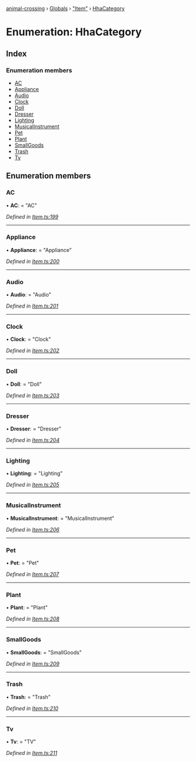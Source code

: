 [animal-crossing](../README.md) › [Globals](../globals.md) › ["Item"](../modules/_item_.md) › [HhaCategory](_item_.hhacategory.md)

# Enumeration: HhaCategory

## Index

### Enumeration members

* [AC](_item_.hhacategory.md#ac)
* [Appliance](_item_.hhacategory.md#appliance)
* [Audio](_item_.hhacategory.md#audio)
* [Clock](_item_.hhacategory.md#clock)
* [Doll](_item_.hhacategory.md#doll)
* [Dresser](_item_.hhacategory.md#dresser)
* [Lighting](_item_.hhacategory.md#lighting)
* [MusicalInstrument](_item_.hhacategory.md#musicalinstrument)
* [Pet](_item_.hhacategory.md#pet)
* [Plant](_item_.hhacategory.md#plant)
* [SmallGoods](_item_.hhacategory.md#smallgoods)
* [Trash](_item_.hhacategory.md#trash)
* [Tv](_item_.hhacategory.md#tv)

## Enumeration members

###  AC

• **AC**: = "AC"

*Defined in [Item.ts:199](https://github.com/Norviah/animal-crossing/blob/2c80bbc/module/types/Item.ts#L199)*

___

###  Appliance

• **Appliance**: = "Appliance"

*Defined in [Item.ts:200](https://github.com/Norviah/animal-crossing/blob/2c80bbc/module/types/Item.ts#L200)*

___

###  Audio

• **Audio**: = "Audio"

*Defined in [Item.ts:201](https://github.com/Norviah/animal-crossing/blob/2c80bbc/module/types/Item.ts#L201)*

___

###  Clock

• **Clock**: = "Clock"

*Defined in [Item.ts:202](https://github.com/Norviah/animal-crossing/blob/2c80bbc/module/types/Item.ts#L202)*

___

###  Doll

• **Doll**: = "Doll"

*Defined in [Item.ts:203](https://github.com/Norviah/animal-crossing/blob/2c80bbc/module/types/Item.ts#L203)*

___

###  Dresser

• **Dresser**: = "Dresser"

*Defined in [Item.ts:204](https://github.com/Norviah/animal-crossing/blob/2c80bbc/module/types/Item.ts#L204)*

___

###  Lighting

• **Lighting**: = "Lighting"

*Defined in [Item.ts:205](https://github.com/Norviah/animal-crossing/blob/2c80bbc/module/types/Item.ts#L205)*

___

###  MusicalInstrument

• **MusicalInstrument**: = "MusicalInstrument"

*Defined in [Item.ts:206](https://github.com/Norviah/animal-crossing/blob/2c80bbc/module/types/Item.ts#L206)*

___

###  Pet

• **Pet**: = "Pet"

*Defined in [Item.ts:207](https://github.com/Norviah/animal-crossing/blob/2c80bbc/module/types/Item.ts#L207)*

___

###  Plant

• **Plant**: = "Plant"

*Defined in [Item.ts:208](https://github.com/Norviah/animal-crossing/blob/2c80bbc/module/types/Item.ts#L208)*

___

###  SmallGoods

• **SmallGoods**: = "SmallGoods"

*Defined in [Item.ts:209](https://github.com/Norviah/animal-crossing/blob/2c80bbc/module/types/Item.ts#L209)*

___

###  Trash

• **Trash**: = "Trash"

*Defined in [Item.ts:210](https://github.com/Norviah/animal-crossing/blob/2c80bbc/module/types/Item.ts#L210)*

___

###  Tv

• **Tv**: = "TV"

*Defined in [Item.ts:211](https://github.com/Norviah/animal-crossing/blob/2c80bbc/module/types/Item.ts#L211)*
